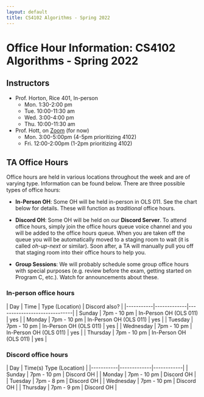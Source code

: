 ```yaml
---
layout: default
title: CS4102 Algorithms - Spring 2022 
---
```

# Office Hour Information: CS4102 Algorithms - Spring 2022

## Instructors

* Prof. Horton, Rice 401, In-person
   * Mon. 1:30-2:00 pm
   * Tue. 10:00-11:30 am
   * Wed. 3:00-4:00 pm
   * Thu. 10:00-11:30 am 
* Prof. Hott, on [Zoom](https://virginia.zoom.us/my/jrhott) (for now)
   * Mon. 3:00-5:00pm (4-5pm prioritizing 4102)
   * Fri. 12:00-2:00pm (1-2pm prioritizing 4102)

## TA Office Hours

Office hours are held in various locations throughout the week and are of varying type. Information can be found below. There are three possible types of office hours:

- **In-Person OH**: Some OH will be held in-person in OLS 011. See the chart below for details. These will function as *traditional* office hours.

- **Discord OH**: Some OH will be held on our **Discord Server**. To attend office hours, simply join the office hours queue voice channel and you will be added to the office hours queue. When you are taken off the queue you will be automatically moved to a staging room to wait (it is called *oh-up-next* or similar). Soon after, a TA will manually pull you off that staging room into their office hours to help you.

- **Group Sessions**: We will probably schedule some group office hours with special purposes (e.g. review before the exam, getting started on Program C, etc.).  Watch for announcements about these.

### In-person office hours

| Day       | Time        | Type (Location)        | Discord also? |
|-----------|-------------|------------------------------|
| Sunday    | 7pm - 10 pm | In-Person OH (OLS 011) | yes |
| Monday    | 7pm - 10 pm | In-Person OH (OLS 011) | yes |
| Tuesday   | 7pm - 10 pm | In-Person OH (OLS 011) | yes |
| Wednesday | 7pm - 10 pm | In-Person OH (OLS 011) | yes |
| Thursday  | 7pm - 10 pm | In-Person OH (OLS 011) | yes |

### Discord office hours

| Day       | Time(s)     Type (Location)        |
|-----------|-------------|------------|
| Sunday    | 7pm - 10 pm | Discord OH |
| Monday    | 7pm - 10 pm | Discord OH |
| Tuesday   | 7pm - 8 pm  | Discord OH |
| Wednesday | 7pm - 10 pm | Discord OH |
| Thursday  | 7pm - 9 pm  | Discord OH |